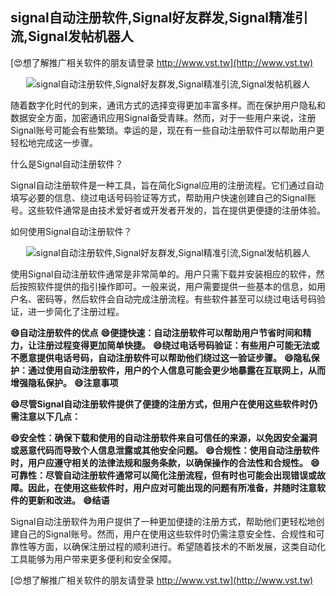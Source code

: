 ## **signal自动注册软件,Signal好友群发,Signal精准引流,Signal发帖机器人**

[😍想了解推广相关软件的朋友请登录 http://www.vst.tw](http://www.vst.tw)

 <center><img src="https://vst.tw/MP4/tuiguang/png/0.png" alt="signal自动注册软件,Signal好友群发,Signal精准引流,Signal发帖机器人"></center>

随着数字化时代的到来，通讯方式的选择变得更加丰富多样。而在保护用户隐私和数据安全方面，加密通讯应用Signal备受青睐。然而，对于一些用户来说，注册Signal账号可能会有些繁琐。幸运的是，现在有一些自动注册软件可以帮助用户更轻松地完成这一步骤。

什么是Signal自动注册软件？

Signal自动注册软件是一种工具，旨在简化Signal应用的注册流程。它们通过自动填写必要的信息、绕过电话号码验证等方式，帮助用户快速创建自己的Signal账号。这些软件通常是由技术爱好者或开发者开发的，旨在提供更便捷的注册体验。

如何使用Signal自动注册软件？

 <center><img src="https://vst.tw/MP4/tuiguang/png/5.png" alt="signal自动注册软件,Signal好友群发,Signal精准引流,Signal发帖机器人"></center>

使用Signal自动注册软件通常是非常简单的。用户只需下载并安装相应的软件，然后按照软件提供的指引操作即可。一般来说，用户需要提供一些基本的信息，如用户名、密码等，然后软件会自动完成注册流程。有些软件甚至可以绕过电话号码验证，进一步简化了注册过程。

**😄自动注册软件的优点**
**😄便捷快速：自动注册软件可以帮助用户节省时间和精力，让注册过程变得更加简单快捷。**
**😄绕过电话号码验证：有些用户可能无法或不愿意提供电话号码，自动注册软件可以帮助他们绕过这一验证步骤。**
**😄隐私保护：通过使用自动注册软件，用户的个人信息可能会更少地暴露在互联网上，从而增强隐私保护。**
**😄注意事项**

**😄尽管Signal自动注册软件提供了便捷的注册方式，但用户在使用这些软件时仍需注意以下几点：**

**😄安全性：确保下载和使用的自动注册软件来自可信任的来源，以免因安全漏洞或恶意代码而导致个人信息泄露或其他安全问题。**
**😄合规性：使用自动注册软件时，用户应遵守相关的法律法规和服务条款，以确保操作的合法性和合规性。**
**😄可靠性：尽管自动注册软件通常可以简化注册流程，但有时也可能会出现错误或故障。因此，在使用这些软件时，用户应对可能出现的问题有所准备，并随时注意软件的更新和改进。**
**😄结语**

Signal自动注册软件为用户提供了一种更加便捷的注册方式，帮助他们更轻松地创建自己的Signal账号。然而，用户在使用这些软件时仍需注意安全性、合规性和可靠性等方面，以确保注册过程的顺利进行。希望随着技术的不断发展，这类自动化工具能够为用户带来更多便利和安全保障。

[😍想了解推广相关软件的朋友请登录 http://www.vst.tw](http://www.vst.tw)




